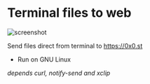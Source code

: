 # Terminal files to web

![screenshot](https://raw.githubusercontent.com/mateuscomh/yoURL/main/files/screenshot.png)


Send files direct from terminal to https://0x0.st

- Run on GNU Linux

_depends *curl*, *notify-send* and *xclip*_

